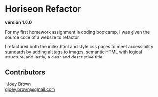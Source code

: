 # Horiseon Refactor

**version 1.0.0**

For my first homework assignment in coding bootcamp, I was given the source code of a website to refactor. 

I refactored both the index.html and style.css pages to meet accessibility standards by adding alt tags to images, semantic HTML with logical structure, and lastly, a clear and descriptive title.

## Contributors

-Joey Brown <br> <gjoey.brown@gmail.com>

